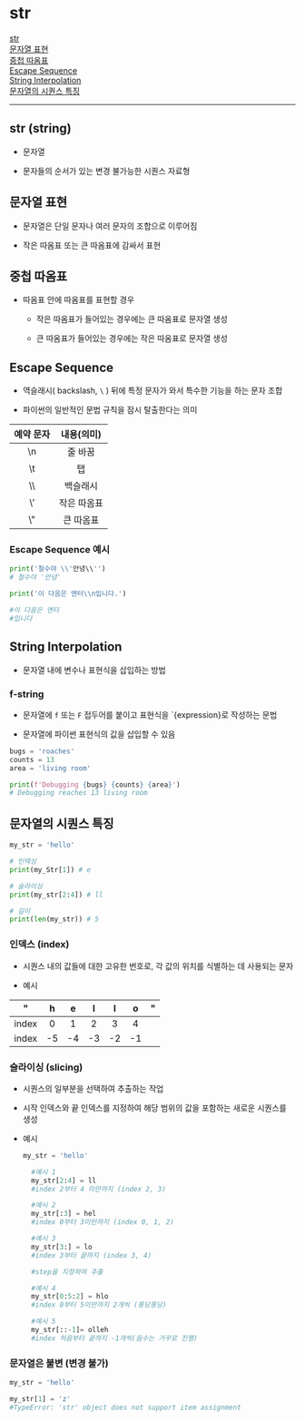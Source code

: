 # str 

[str](#str-string)   
[문자열 표현](#문자열-표현)   
[중첩 따옴표](#중첩-따옴표)   
[Escape Sequence](#escape-sequence)   
[String Interpolation](#string-interpolation)   
[문자열의 시퀀스 특징](#문자열의-시퀀스-특징)   

---
## str (string)
- 문자열
  
- 문자들의 순서가 있는 변경 불가능한 시퀀스 자료형

## 문자열 표현
- 문자열은 단일 문자나 여러 문자의 조합으로 이루어짐
  
- 작은 따옴표 또는 큰 따옴표에 감싸서 표현

## 중첩 따옴표
- 따옴표 안에 따옴표를 표현할 경우
  
  - 작은 따옴표가 들어있는 경우에는 큰 따옴표로 문자열 생성
  
  - 큰 따옴표가 들어있는 경우에는 작은 따옴표로 문자열 생성


## Escape Sequence
- 역슬래시( backslash, `\` ) 뒤에 특정 문자가 와서 특수한 기능을 하는 문자 조합

- 파이썬의 일반적인 문법 규칙을 잠시 탈출한다는 의미
  

| 예약 문자 | 내용(의미) |
|:--------: | :-------: |
| \\n | 줄 바꿈 |
| \\t | 탭 |
| \\\\ | 백슬래시 |
| \\’ | 작은 따옴표 |
| \\" | 큰 따옴표 |

### Escape Sequence 예시
```python
print('철수야 \\'안녕\\'')
# 철수야 '안녕'

print('이 다음은 엔터\\n입니다.')

#이 다음은 엔터
#입니다
```

## String Interpolation
- 문자열 내에 변수나 표현식을 삽입하는 방법

### f-string
- 문자열에 `f` 또는 `F` 접두어를 붙이고 표현식을 `{expression}로 작성하는 문법

- 문자열에 파이썬 표현식의 값을 삽입할 수 있음

```python
bugs = 'roaches'
counts = 13
area = 'living room'

print(f'Debugging {bugs} {counts} {area}')
# Debugging reaches 13 living room
```

## 문자열의 시퀀스 특징

```python
my_str = 'hello'

# 인덱싱
print(my_Str[1]) # e

# 슬라이싱
print(my_str[2:4]) # ll

# 길이
print(len(my_str)) # 5
```
### 인덱스 (index)
- 시퀀스 내의 값들에 대한 고유한 번호로, 각 값의 위치를 식별하는 데 사용되는 문자

- 예시   

| " | h | e | l | l | o | " |
|:-:|:-:|:-:|:-:|:-:|:-:|:-:|
| index | 0 | 1 | 2 | 3 | 4 |
| index | -5 | -4 | -3 | -2 | -1 |

### 슬라이싱 (slicing)
- 시퀀스의 일부분을 선택하여 추출하는 작업

- 시작 인덱스와 끝 인덱스를 지정하여 해당 범위의 값을 포함하는 새로운 시퀀스를 생성

- 예시
  ```python
  my_str = 'hello'

    #예시 1
    my_str[2:4] = ll
    #index 2부터 4 미만까지 (index 2, 3)

    #예시 2
    my_str[:3] = hel
    #index 0부터 3미만까지 (index 0, 1, 2)

    #예시 3
    my_str[3:] = lo
    #index 3부터 끝까지 (index 3, 4)

    #step을 지정하여 추출

    #예시 4
    my_str[0:5:2] = hlo
    #index 0부터 5미만까지 2개씩 (퐁당퐁당)

    #예시 5
    my_str[::-1]= olleh
    #index 처음부터 끝까지 -1개씩(음수는 거꾸로 진행)
    ```

### 문자열은 불변 (변경 불가)

```python
my_str = 'hello'

my_str[1] = 'z'
#TypeError: 'str' object does not support item assignment
```